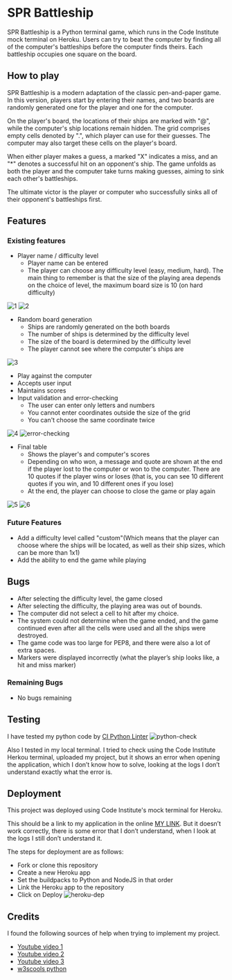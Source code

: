 # SPR Battleship
SPR Battleship is a Python terminal game, which runs in the Code Institute mock terminal on Heroku.
Users can try to beat the computer by finding all of the computer's battleships before the computer finds theirs. Each battleship occupies one square on the board.

## How to play
SPR Battleship is a modern adaptation of the classic pen-and-paper game. In this version, players start by entering their names, and two boards are randomly generated one for the player and one for the computer.

On the player's board, the locations of their ships are marked with "@", while the computer's ship locations remain hidden. The grid comprises empty cells denoted by ".", which player can use for their guesses. The computer may also target these cells on the player's board.

When either player makes a guess, a marked "X" indicates a miss, and an "*" denotes a successful hit on an opponent's ship. The game unfolds as both the player and the computer take turns making guesses, aiming to sink each other's battleships.

The ultimate victor is the player or computer who successfully sinks all of their opponent's battleships first.

## Features
### Existing features
- Player name / difficulty level
    - Player name can be entered
    - The player can choose any difficulty level (easy, medium, hard). The main thing to remember is that the size of the playing area depends on the choice of level, the maximum board size is 10 (on hard difficulty)

![1](gallery/1.png)
![2](gallery/2.png)

- Random board generation
    - Ships are randomly generated on the both boards
    - The number of ships is determined by the difficulty level
    - The size of the board is determined by the difficulty level
    - The player cannot see where the computer's ships are
    
![3](gallery/3.png)

- Play against the computer
- Accepts user input
- Maintains scores
- Input validation and error-checking
    - The user can enter only letters and numbers
    - You cannot enter coordinates outside the size of the grid
    - You can't choose the same coordinate twice

![4](gallery/4.png)
![error-checking](gallery/error-checking.png)

- Final table
    - Shows the player's and computer's scores
    - Depending on who won, a message and quote are shown at the end if the player lost to the computer or won to the computer. There are 10 quotes if the player wins or loses (that is, you can see 10 different quotes if you win, and 10 different ones if you lose)
    - At the end, the player can choose to close the game or play again

![5](gallery/5-lost.png)
![6](gallery/5-won.png)
### Future Features
- Add a difficulty level called "custom"(Which means that the player can choose where the ships will be located, as well as their ship sizes, which can be more than 1x1)
- Add the ability to end the game while playing

## Bugs
- After selecting the difficulty level, the game closed
- After selecting the difficulty, the playing area was out of bounds.
- The computer did not select a cell to hit after my choice.
- The system could not determine when the game ended, and the game continued even after all the cells were used and all the ships were destroyed.
- The game code was too large for PEP8, and there were also a lot of extra spaces.
- Markers were displayed incorrectly (what the player’s ship looks like, a hit and miss marker)
### Remaining Bugs
- No bugs remaining

## Testing
I have tested my python code by [CI Python Linter](https://pep8ci.herokuapp.com/#)
![python-check](gallery/py-test.png)

Also I tested in my local terminal. I tried to check using the Code Institute Herkou terminal, uploaded my project, but it shows an error when opening the application, which I don’t know how to solve, looking at the logs I don’t understand exactly what the error is.

## Deployment
This project was deployed using Code Institute's mock terminal for Heroku.

This should be a link to my application in the online [MY LINK](https://sp3battleship-1e569b033394.herokuapp.com). But it doesn’t work correctly, there is some error that I don’t understand, when I look at the logs I still don’t understand it.

The steps for deployment are as follows:

- Fork or clone this repository
- Create a new Heroku app
- Set the buildpacks to Python and NodeJS in that order
- Link the Heroku app to the repository
- Click on Deploy
![heroku-dep](gallery/heroku-deploy1.png)



## Credits
I found the following sources of help when trying to implement my project.
- [Youtube video 1](https://www.youtube.com/watch?v=9-260xX05kY)
- [Youtube video 2](https://www.youtube.com/watch?v=Gi0Fdyhk1_0&ab_channel=RobertHeaton)
- [Youtube video 3](https://www.youtube.com/watch?v=xz9GrOwQ_5E&ab_channel=KnowledgeMavens)
- [w3scools python](https://www.w3schools.com/python/)
